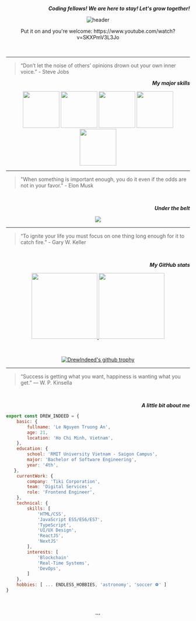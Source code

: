 <!-- [![Typing SVG](https://readme-typing-svg.herokuapp.com/?width=800&color=00e02d&lines=Hi+I'm+Andrew.+Let's+grow+together!+👨‍💻)](https://git.io/typing-
svg) -->

<div align="right">
    
***Coding fellows! We are here to stay! Let's grow together!***
    
</div>

<div align="center">
    
![header](https://capsule-render.vercel.app/api?type=waving&fontColor=ffffff&color=21:9933b3,60:ec3232,100:eea203&height=368&section=header&text=Hi,%20I'm%20Andrew%20🚀&fontSize=90&animation=fadeIn&fontAlignY=36&desc=Software%20Engineer%20•%20More%20than%202%20years%20in%20Front-End%20Development%20&animation=fadeIn&descAlignY=55&descAlign=50)
    
<p>Put it on and you're welcome: https://www.youtube.com/watch?v=SKXPmV3L3Jo</p>

</div>

<br>

<hr>

> “Don’t let the noise of others’ opinions drown out your own inner voice.” - Steve Jobs

<div align="right">
    
***My major skills***
    
</div>

<div align="center">
   
<img src="https://media3.giphy.com/media/XAxylRMCdpbEWUAvr8/200w.webp" width="100">
<img src="https://media3.giphy.com/media/fsEaZldNC8A1PJ3mwp/200w.webp" width="100">
<img src="https://media3.giphy.com/media/ln7z2eWriiQAllfVcn/200w.webp" width="100">
<img src="https://i.giphy.com/media/eNAsjO55tPbgaor7ma/200w.webp" width="100">
<img src="https://media3.giphy.com/media/kdFc8fubgS31b8DsVu/200w.webp" width="100">
    
</div>

<hr>

> "When something is important enough, you do it even if the odds are not in your favor." - Elon Musk

<br>

<div align="right">
    
***Under the belt***
    
</div>
    
<p align="center">
  <a href="https://skillicons.dev">
    <img src="https://skillicons.dev/icons?i=html,css,js,ts,react,nextjs,redux,sass,tailwind,nodejs,androidstudio,aws,bootstrap,c,cpp,codepen,django,dynamodb,docker,express,figma,firebase,gcp,git,graphql,heroku,idea,java,jquery,mongodb,mysql,php,postgres,py,redis,vscode&perline=12" />
  </a>
</p>

<hr>

> “To ignite your life you must focus on one thing long enough for it to catch fire.” - Gary W. Keller

<br>

<div align="right">
    
***My GitHub stats***
    
</div>


<div align="center">
    
<!-- [![Check out my 1-month activities](https://activity-graph.herokuapp.com/graph?username=drewindeed&custom_title=Check%20Out%20My%2031-Day%20Activities&hide_border=false&bg_color=0d0c14&color=f5d545&line=03ffee&point=03ff18&radius=8)](https://github.com/ashutosh00710/github-readme-activity-graph) -->
    
<p align="center">
<a href="https://github.com/DrewIndeed">
  <img height="180em" src="https://github-readme-stats-eight-theta.vercel.app/api?username=drewindeed&show_icons=true&include_all_commits=true&count_private=true&bg_color=0d0c14&title_color=f5d545&text_color=fff"/>
  <img height="180em" src="https://github-readme-stats-eight-theta.vercel.app/api/top-langs/?username=drewindeed&layout=compact&langs_count=7&bg_color=0d0c14&title_color=f5d545&text_color=fff&exclude_repo=TeleFix,OOP_20201B,cosc2657-android-development,spring-data-jpa-tutorial&hide=java"/>
</a>
</p>

<br>
    
[![DrewIndeed's github trophy](https://github-profile-trophy.vercel.app/?username=drewindeed&column=4&margin-w=15&margin-h=15&theme=juicyfresh&title=Commits,PullRequest,Repositories,Followers)]([https://github.com/ryo-ma/github-profile-trophy](https://github.com/ryo-ma/github-profile-trophy))

</div>

<hr>

> “Success is getting what you want, happiness is wanting what you get.” ― W. P. Kinsella

<br>


<div align="right">
    
***A little bit about me***
    
</div>
    
```javascript
export const DREW_INDEED = {
    basic: {
        fullname: 'Le Nguyen Truong An',  
        age: 21,
        location: 'Ho Chi Minh, Vietnam',
    },
    education: {
        school: 'RMIT University Vietnam - Saigon Campus',
        major: 'Bachelor of Software Engineering',
        year: '4th',
   },
    currentWork: {
        company: 'Tiki Corporation',
        team: 'Digital Services',
        role: 'Frontend Engineer',
    },
    technical: {
        skills: [
            'HTML/CSS', 
            'JavaScript ES5/ES6/ES7', 
            'TypeScript', 
            'UI/UX Design', 
            'ReactJS', 
            'NextJS'
        ],
        interests: [
            'Blockchain'
            'Real-Time Systems',       
            'DevOps',
        ]
    },
    hobbies: [ ... ENDLESS_HOBBIES, 'astronomy', 'soccer ⚽️' ]
}
``` 
<br>


<div align="center">
    
***...***
    
</div>
